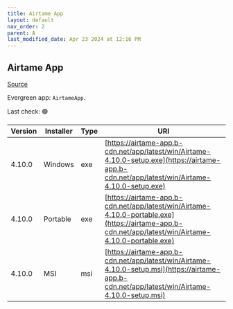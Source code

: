 ```yaml
---
title: Airtame App
layout: default
nav_order: 2
parent: A
last_modified_date: Apr 23 2024 at 12:16 PM
---
```


## Airtame App

[Source](https://airtame.com/)

Evergreen app: `AirtameApp`. 

Last check: 🟢

| Version | Installer | Type | URI                                                                                                                                                  |
| ------- | --------- | ---- | ---------------------------------------------------------------------------------------------------------------------------------------------------- |
| 4.10.0  | Windows   | exe  | [https://airtame-app.b-cdn.net/app/latest/win/Airtame-4.10.0-setup.exe](https://airtame-app.b-cdn.net/app/latest/win/Airtame-4.10.0-setup.exe)       |
| 4.10.0  | Portable  | exe  | [https://airtame-app.b-cdn.net/app/latest/win/Airtame-4.10.0-portable.exe](https://airtame-app.b-cdn.net/app/latest/win/Airtame-4.10.0-portable.exe) |
| 4.10.0  | MSI       | msi  | [https://airtame-app.b-cdn.net/app/latest/win/Airtame-4.10.0-setup.msi](https://airtame-app.b-cdn.net/app/latest/win/Airtame-4.10.0-setup.msi)       |
